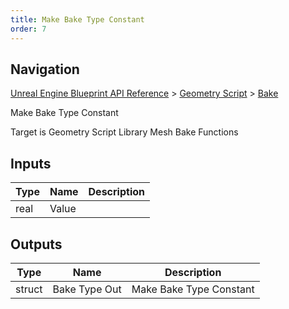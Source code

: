 ```yaml
---
title: Make Bake Type Constant
order: 7
---
```

## Navigation

[Unreal Engine Blueprint API Reference](https://dev.epicgames.com/documentation/en-us/unreal-engine/BlueprintAPI) > [Geometry Script](https://dev.epicgames.com/documentation/en-us/unreal-engine/BlueprintAPI/GeometryScript) > [Bake](https://dev.epicgames.com/documentation/en-us/unreal-engine/BlueprintAPI/GeometryScript/Bake)

Make Bake Type Constant

Target is Geometry Script Library Mesh Bake Functions

## Inputs

| Type | Name | Description |
| --- | --- | --- |
| real | Value |  |

## Outputs

| Type | Name | Description |
| --- | --- | --- |
| struct | Bake Type Out | Make Bake Type Constant |
